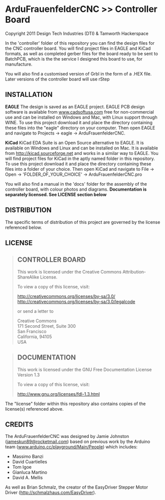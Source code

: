ArduFrauenfelderCNC >> Controller Board
=======================================
Copyright 2011 Design Tech Industries (DTI)  & Tamworth Hackerspace

In the 'controller' folder of this repository you can find the design files for the CNC controller board.
You will find project files in EAGLE and KiCad formats, as well as completed gerber files for the board 
ready to be sent to BatchPCB, which is the the service I designed this board to use, for manufacture.

You will also find a customised version of Grbl in the form of a .HEX file. Later versions of the controller 
board will use rStep 

INSTALLATION
------------
**EAGLE**
The design is saved as an EAGLE project. EAGLE PCB design software is available from www.cadsoftusa.com 
free for non-commercial use and can be installed on Windows and Mac, with Linux support through WINE. 
To use this project download it and place the directory containing these files into the "eagle" directory 
on your computer. Then open EAGLE and navigate to Projects -> eagle -> ArduFrauenfelderCNC.

**KiCad**
KiCad EDA Suite is an Open Source alternative to EAGLE. It is available on Windows and Linux and can be installed 
on Mac. It is available from http://kicad.sourceforge.net and works in a similar way to EAGLE. You will find project 
files for KiCad in the aptly named folder in this repository. To use this project download it and place the directory 
containing these files into a folder of your choice. Then open KiCad and navigate to File -> Open -> 
'FOLDER_OF_YOUR_CHOICE' -> ArduFrauenfelderCNC.pro

You will also find a manual in the 'docs' folder for the assembly of the controller board, with colour photos and diagrams. **Documentation is separately licensed. See LICENSE section below**

DISTRIBUTION
------------
The specific terms of distribution of this project are governed by the license referenced below.

LICENSE
-------
> CONTROLLER BOARD
> ----------------
> This work is licensed under the Creative Commons Attribution-ShareAlike License.  
> 
> To view a copy of this license, visit:
> 
>   http://creativecommons.org/licenses/by-sa/3.0/  
>   http://creativecommons.org/licenses/by-sa/3.0/legalcode
> 
> or send a letter to
> 
>   Creative Commons  
>   171 Second Street, Suite 300  
>   San Francisco  
>   California, 94105  
>   USA

> DOCUMENTATION
> -------------
> This work is licensed under the GNU Free Documentation License Version 1.3
> 
> To view a copy of this license, visit:
> 
>   http://www.gnu.org/licenses/fdl-1.3.html

The "license" folder within this repository also contains copies of the
license(s) referenced above.


CREDITS
-------
The ArduFrauenfelderCNC was designed by Jamie Johnston (jameskun89@rocketmail.com) 
based on previous work by the Arduino team (www.arduino.cc/playground/Main/People) 
which includes:

 * Massimo Banzi
 * David Cuartielles
 * Tom Igoe
 * Gianluca Martino
 * David A. Mellis

As well as Brian Schmalz, the creator of the EasyDriver Stepper Motor Driver
(http://schmalzhaus.com/EasyDriver).